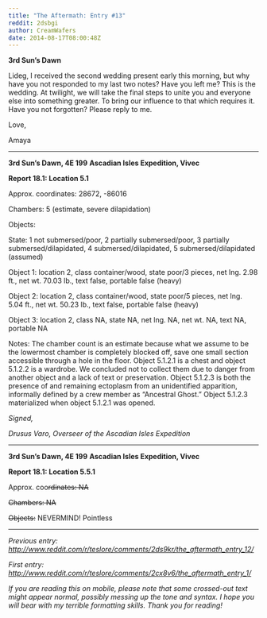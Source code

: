 ```yaml
---
title: "The Aftermath: Entry #13"
reddit: 2dsbgi
author: CreamWafers
date: 2014-08-17T08:00:48Z
---
```


**3rd Sun’s Dawn**

Lideg,
I received the second wedding present early this morning, but why have you not responded to my last two notes? Have you left me? This is the wedding. At twilight, we will take the final steps to unite you and everyone else into something greater. To bring our influence to that which requires it. Have you not forgotten? Please reply to me.

Love,

Amaya

---------------------------------------------------------

**3rd Sun’s Dawn, 4E 199**
**Ascadian Isles Expedition, Vivec**

**Report 18.1: Location 5.1**

Approx. coordinates: 28672, -86016

Chambers: 5 (estimate, severe dilapidation)

Objects:

State: 1 not submersed/poor, 2 partially submersed/poor, 3 partially submersed/dilapidated, 4 submersed/dilapidated, 5 submersed/dilapidated (assumed)

Object 1: location 2, class container/wood, state poor/3 pieces, net lng. 2.98 ft., net wt. 70.03 lb., text false, portable false (heavy)

Object 2: location 2, class container/wood, state poor/5 pieces, net lng. 5.04 ft., net wt. 50.23 lb., text false, portable false (heavy)

Object 3: location 2, class NA, state NA, net lng. NA, net wt. NA, text NA, portable NA

Notes: The chamber count is an estimate because what we assume to be the lowermost chamber is completely blocked off, save one small section accessible through a hole in the floor. Object 5.1.2.1 is a chest and object 5.1.2.2 is a wardrobe. We concluded not to collect them due to danger from another object and a lack of text or preservation. Object 5.1.2.3 is both the presence of and remaining ectoplasm from an unidentified apparition, informally defined by a crew member as “Ancestral Ghost.” Object 5.1.2.3 materialized when object 5.1.2.1 was opened.

*Signed,*

*Drusus Varo, Overseer of the Ascadian Isles Expedition*

----------------------------------------------------

**3rd Sun’s Dawn, 4E 199**
**Ascadian Isles Expedition, Vivec**

**Report 18.1: Location 5.5.1**

Approx. coo~~rdinates: NA~~

~~Chambers: NA~~

~~Objects:~~ NEVERMIND! Pointless

------------------------------------------------------------

*Previous entry: http://www.reddit.com/r/teslore/comments/2ds9kr/the_aftermath_entry_12/*

*First entry: http://www.reddit.com/r/teslore/comments/2cx8v6/the_aftermath_entry_1/* 

*If you are reading this on mobile, please note that some crossed-out text might appear normal, possibly messing up the tone and syntax. I hope you will bear with my terrible formatting skills. Thank you for reading!*


